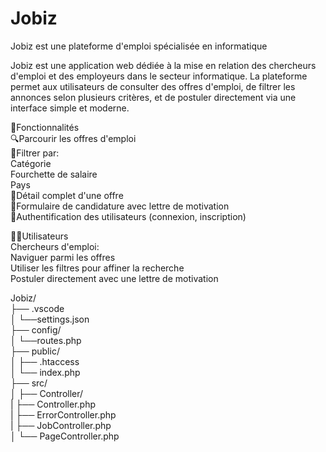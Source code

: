 # Jobiz 
Jobiz est une plateforme d'emploi spécialisée en informatique

Jobiz est une application web dédiée à la mise en relation des chercheurs d'emploi et des employeurs dans le secteur informatique. La plateforme permet aux utilisateurs de consulter des offres d'emploi, de filtrer les annonces selon plusieurs critères, et de postuler directement via une interface simple et moderne.

📌Fonctionnalités<br>
        🔍Parcourir les offres d'emploi<br>
        📁Filtrer par:<br>
            Catégorie<br>
            Fourchette de salaire<br>
            Pays<br>
        📄Détail complet d'une offre<br>
        📝Formulaire de candidature avec lettre de motivation<br>
        🔐Authentification des utilisateurs (connexion, inscription)<br>

🧑‍💻Utilisateurs<br>
    Chercheurs d'emploi:<br>
        Naviguer parmi les offres<br>
        Utiliser les filtres pour affiner la recherche<br>
        Postuler directement avec une lettre de motivation<br>

Jobiz/<br>
├── .vscode </br>
│   └──settings.json <br>
├── config/<br>
│   └──routes.php <br>
├── public/<br>
│   ├── .htaccess<br>
│   └── index.php<br>
├── src/<br>
│   ├── Controller/<br>
|       ├── Controller.php<br>
|       ├── ErrorController.php<br>
|       ├── JobController.php<br>
│       └── PageController.php<br>


